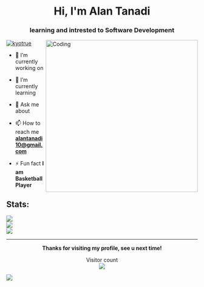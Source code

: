 <h1 align="center"> <b> Hi, I'm Alan Tanadi </b> </h1>
<h3 align="center"> learning and intrested to Software Development </h3>
<img align="right" alt="Coding" width="400" src="https://cdn.dribbble.com/users/1162077/screenshots/3848914/programmer.gif">

<p align="left"> <a href="https://twitter.com/kyotrue" target="blank"><img src="https://img.shields.io/twitter/follow/kyotrue?logo=twitter&style=for-the-badge" alt="kyotrue" /></a> </p>

- 🔭 I’m currently working on 

- 🌱 I’m currently learning

- 💬 Ask me about 

- 📫 How to reach me **alantanadi10@gmail.com**

- ⚡ Fun fact **I am Basketball Player**


## Stats:
![](https://github-readme-stats.vercel.app/api?username=KingKyoTrue&theme=monokai&hide_border=false&include_all_commits=true&count_private=false)<br/>
![](https://github-readme-streak-stats.herokuapp.com/?user=KingKyoTrue&theme=monokai&hide_border=false)<br/>
![](https://github-readme-stats.vercel.app/api/top-langs/?username=KingKyoTrue&theme=monokai&hide_border=false&include_all_commits=true&count_private=false&layout=compact)

---
<p align="center"> <b> Thanks for visiting my profile, see u next time! </b> </p>
<p align="center"> 
  Visitor count<br>
  <img src="https://profile-counter.glitch.me/KingKyoTrue/count.svg" />
</p>

[![](https://visitcount.itsvg.in/api?id=KingKyoTrue&icon=0&color=0)](https://visitcount.itsvg.in)

<!-- Proudly created with GPRM ( https://gprm.itsvg.in ) -->
